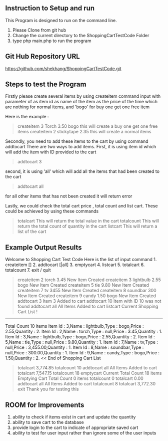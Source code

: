 
Instruction to Setup and run
------------------------------------------------------
This Program is designed to run on the command line.
1. Please Clone from git hub 
2. Change the current directory to the ShoppingCartTestCode Folder
3. type php main.php to run the program

Git Hub Repository URL
-------------------------------------------------------------------
https://github.com/shekhang/ShoppingCartTestCode.git

Steps to test the Program
------------------------------------------------------
Firstly please create several items by using createitem command input with parameter of
<id> as item id
<name> as name of the item
<price> as the price of the time
<type> which are nothing for normal items, and 'bogo' for buy one get one free item

Here is the example :

> createitem 3 Torch 3.50 bogo 
this will create a buy one get one free items
> createitem 2 stickytape 2.35
this will create a normal items

Secondly, you need to add these items to the cart by using command addtocart
There are two ways to add items.
First, it is using item id which will add the item with ID provided to the cart

> addtocart 3

second, it is using 'all' which will add all the items that had been created to the cart

> addtocart all

for all other items that has not been created it will return error


Lastly, we could check the total cart price , total count and list cart.
These could be achieved by using these commands

> totalcart
This will return the total value in the cart
> totalcount
This will return the total count of quantity in the cart
> listcart
This will return a list of the cart

Example Output Results
-----------------------------------------------------
Welcome to Shopping Cart Test Code 
Here is the list of input command 
     1. createitem <id> <name> <price> [<type>] 
     2. addtocart [<id>|all]
     3. emptycart
     4. listcart
     5. totalcart
     6. totalcount
     7. exit / quit 
> createitem 2 torch 3.45
New Item Created
> createitem 3 lightbulb 2.55 bogo
New Item Created
> createitem 5 tie 9.80
New Item Created
> createitem 7 tv 3455
New Item Created
> createitem 8 soundbar 300
New Item Created
> createitem 9 candy 1.50 bogo
New Item Created
> addtocart 3
Item 3 Added to cart
> addtocart 10
Item with ID 10 was not found
> addtocart all
All Items Added to cart
> listcart
Current Shopping Cart List ! 
-------------------------------- 
Total Count 10 items
Item Id : 3,Name : lightbulb,Type : bogo,Price : 2.55,Quantity : 2.
Item Id : 2,Name : torch,Type : null,Price : 3.45,Quantity : 1.
Item Id : 3,Name : lightbulb,Type : bogo,Price : 2.55,Quantity : 2.
Item Id : 5,Name : tie,Type : null,Price : 9.80,Quantity : 1.
Item Id : 7,Name : tv,Type : null,Price : 3,455.00,Quantity : 1.
Item Id : 8,Name : soundbar,Type : null,Price : 300.00,Quantity : 1.
Item Id : 9,Name : candy,Type : bogo,Price : 1.50,Quantity : 2.
<< End of Shopping Cart List 
> totalcart
3,774.85
> totalcount
10
> addtocart all
All Items Added to cart
> totalcart
7,547.15
> totalcount
18
> emptycart
Current Total Count 18 items
Emptying Cart
Total Count 0 items
> totalcount
0
> totalcart
0.00
> addtocart all
All Items Added to cart
> totalcount
8
> totalcart
3,772.30
> exit
Thank you for testing this

ROOM for Improvements
------------------------------------------------------
1. ability to check if items exist in cart and update the quantity
2. ability to save cart to the database
3. provide login to the cart to indicate of appropriate saved cart
4. ability to test for user input rather than ignore some of the user inputs
